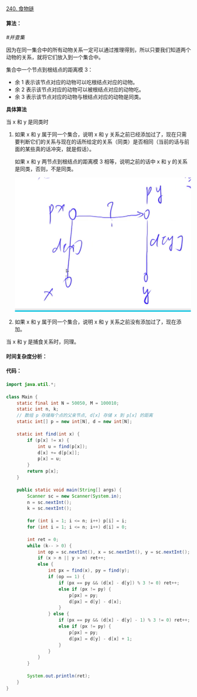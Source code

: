 [240. 食物链](https://www.acwing.com/problem/content/242/)

#### 算法：

*#并查集*

因为在同一集合中的所有动物关系一定可以通过推理得到，所以只要我们知道两个动物的关系，就将它们放入到一个集合中。

集合中一个节点到根结点的距离模 3：

- 余 1 表示该节点对应的动物可以吃根结点对应的动物。
- 余 2 表示该节点对应的动物可以被根结点对应的动物吃。
- 余 3 表示该节点对应的动物与根结点对应的动物是同类。

**具体算法**

当 x 和 y 是同类时

1. 如果 x 和 y 属于同一个集合，说明 x 和 y 关系之前已经添加过了，现在只需要判断它们的关系与现在的话所给定的关系（同类）是否相同（当前的话与前面的某些真的话冲突，就是假话）。

   如果 x 和 y 两节点到根结点的距离模 3 相等，说明之前的话中 x 和 y 的关系是同类，否则，不是同类。

   ![](240.png)

2. 如果 x 和 y 属于同一个集合，说明 x 和 y 关系之前没有添加过了，现在添加。

当 x 和 y 是捕食关系时，同理。

#### 时间复杂度分析：



#### 代码：

```java
import java.util.*;

class Main {
    static final int N = 50050, M = 100010;
    static int n, k;
    // 数组 p 存储每个点的父亲节点, d[x] 存储 x 到 p[x] 的距离
    static int[] p = new int[N], d = new int[N];
    
    static int find(int x) {
        if (p[x] != x) {
            int u = find(p[x]);
            d[x] += d[p[x]];
            p[x] = u;
        }
        return p[x];
    }
    
    public static void main(String[] args) {
        Scanner sc = new Scanner(System.in);
        n = sc.nextInt();
        k = sc.nextInt();
        
        for (int i = 1; i <= n; i++) p[i] = i;
        for (int i = 1; i <= n; i++) d[i] = 0;
        
        int ret = 0;
        while (k-- > 0) {
            int op = sc.nextInt(), x = sc.nextInt(), y = sc.nextInt();
            if (x > n || y > n) ret++;
            else {
                int px = find(x), py = find(y);
                if (op == 1) {
                    if (px == py && (d[x] - d[y]) % 3 != 0) ret++;
                    else if (px != py) {
                        p[px] = py;
                        d[px] = d[y] - d[x];
                    }
                } else {
                    if (px == py && (d[x] - d[y] - 1) % 3 != 0) ret++;
                    else if (px != py) {
                        p[px] = py;
                        d[px] = d[y] - d[x] + 1;
                    }
                }
            }
        }
        
        System.out.println(ret);
    }
}
```


